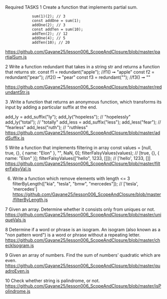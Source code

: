 Required TASKS
1 Create a function that implements partial sum.

                sum(1)(2); // 3
                const addOne = sum(1);
                addOne(2); // 3
                const addTen = sum(10);
                addTen(2); // 12
                addOne(4); // 5
                addTen(10); // 20

https://github.com/Gayane25/lesson006_ScopeAndClosure/blob/master/partialSum.js

2 Write a function redundant that takes in a string str and returns a function that returns str.
const f1 = redundant("apple");
//f1() ➞ "apple"
const f2 = redundant("pear");
//f2() ➞ "pear"
const f3 = redundant("");
//f3() ➞ ""

https://github.com/Gayane25/lesson006_ScopeAndClosure/blob/master/redundantStr.js

3 .Write a function that returns an anonymous function, which transforms its input by adding a
particular suffix at the end.

add_ly = add_suffix("ly");
add_ly("hopeless"); // "hopelessly"
add_ly("total"); // "totally"
add_less = add_suffix("less");
add_less("fear"); // "fearless"
add_less("ruth"); // "ruthless"
https://github.com/Gayane25/lesson006_ScopeAndClosure/blob/master/addSuffix.js

5 Write a function that implements filtering in array
const values = [null, true, {}, { name: "Elon" }, "", NaN, 0];
filterFalsyValues(values); // [true, {}, { name: "Elon" }];
filterFalsyValues(["hello", 1233, []]); // ['hello', 1233, []]
https://github.com/Gayane25/lesson006_ScopeAndClosure/blob/master/filterFalsyVal.js

6. Write a function which remove elements with length <= 3
   filterByLength(["kia", "tesla", "bmw", "mercedes"]); // ['tesla',
   'mercedes']
   https://github.com/Gayane25/lesson006_ScopeAndClosure/blob/master/filterByLength.js

7 Given an array. Determine whether it consists only from uniques or not.
https://github.com/Gayane25/lesson006_ScopeAndClosure/blob/master/uniqueVals.js

8 Determine if a word or phrase is an isogram. An isogram (also known as a "non pattern word") is a word or phrase without a repeating letter.
https://github.com/Gayane25/lesson006_ScopeAndClosure/blob/master/checkIsogram.js

9 Given an array of numbers. Find the sum of numbersʼ quadratic which are even.
https://github.com/Gayane25/lesson006_ScopeAndClosure/blob/master/quadroEven.js

10 Check whether string is palindrome, or not.
https://github.com/Gayane25/lesson006_ScopeAndClosure/blob/master/isPolindrome.js
